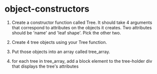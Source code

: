 # object-constructors

1. Create a constructor function called Tree. It should take 4 arguments that correspond to attributes on the objects it creates. Two attributes should be 'name' and 'leaf shape'. Pick the other two. 

2. Create 4 tree objects using your Tree function.

3. Put those objects into an array called tree_array. 

4. for each tree in tree_array, add a block element to the tree-holder div that displays the tree's attributes